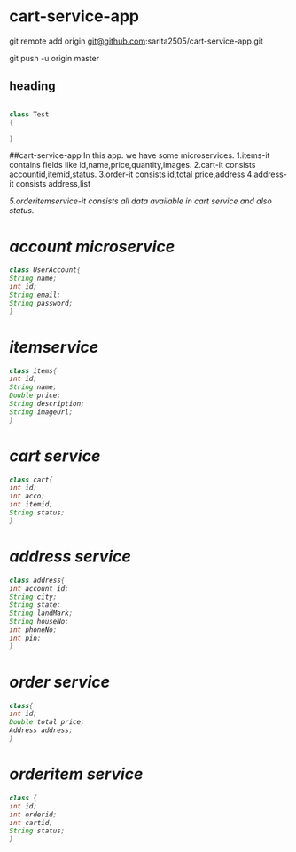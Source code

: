 # cart-service-app
git remote add origin git@github.com:sarita2505/cart-service-app.git

git push -u origin master



## heading
```java

class Test
{

}
```

##cart-service-app
In this app. we have some microservices.
1.items-it contains fields like id,name,price,quantity,images.
2.cart-it consists accountid,itemid,status.
3.order-it consists id,total price,address
4.address-it consists address,list<address>
5.orderitemservice-it consists  all data available in cart service and also status.
 
 account microservice
 ====================
```java
class UserAccount{
String name;
int id;
String email;
String password;
}
```

itemservice
===============
```java
class items{
int id;
String name;
Double price;
String description;
String imageUrl;
}
```
cart service
===============
```java
class cart{
int id;
int acco;
int itemid;
String status;
}
```
address service
================
```java
class address{
int account id;
String city;
String state;
String landMark;
String houseNo;
int phoneNo;
int pin;
}
```
order service
==============
```java
class{
int id;
Double total price;
Address address;
}
```
orderitem service
==================
```java
class {
int id;
int orderid;
int cartid;
String status;
}
```




